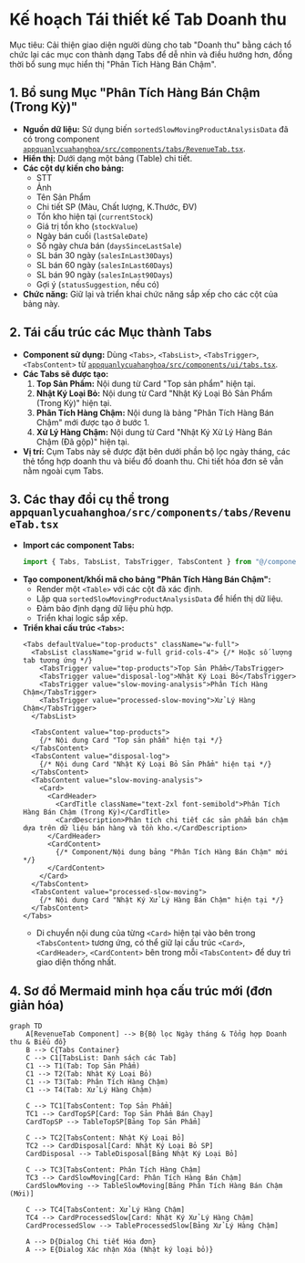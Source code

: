 # Kế hoạch Tái thiết kế Tab Doanh thu

Mục tiêu: Cải thiện giao diện người dùng cho tab "Doanh thu" bằng cách tổ chức lại các mục con thành dạng Tabs để dễ nhìn và điều hướng hơn, đồng thời bổ sung mục hiển thị "Phân Tích Hàng Bán Chậm".

## 1. Bổ sung Mục "Phân Tích Hàng Bán Chậm (Trong Kỳ)"

*   **Nguồn dữ liệu:** Sử dụng biến `sortedSlowMovingProductAnalysisData` đã có trong component [`appquanlycuahanghoa/src/components/tabs/RevenueTab.tsx`](appquanlycuahanghoa/src/components/tabs/RevenueTab.tsx).
*   **Hiển thị:** Dưới dạng một bảng (Table) chi tiết.
*   **Các cột dự kiến cho bảng:**
    *   STT
    *   Ảnh
    *   Tên Sản Phẩm
    *   Chi tiết SP (Màu, Chất lượng, K.Thước, ĐV)
    *   Tồn kho hiện tại (`currentStock`)
    *   Giá trị tồn kho (`stockValue`)
    *   Ngày bán cuối (`lastSaleDate`)
    *   Số ngày chưa bán (`daysSinceLastSale`)
    *   SL bán 30 ngày (`salesInLast30Days`)
    *   SL bán 60 ngày (`salesInLast60Days`)
    *   SL bán 90 ngày (`salesInLast90Days`)
    *   Gợi ý (`statusSuggestion`, nếu có)
*   **Chức năng:** Giữ lại và triển khai chức năng sắp xếp cho các cột của bảng này.

## 2. Tái cấu trúc các Mục thành Tabs

*   **Component sử dụng:** Dùng `<Tabs>`, `<TabsList>`, `<TabsTrigger>`, `<TabsContent>` từ [`appquanlycuahanghoa/src/components/ui/tabs.tsx`](appquanlycuahanghoa/src/components/ui/tabs.tsx).
*   **Các Tabs sẽ được tạo:**
    1.  **Top Sản Phẩm:** Nội dung từ Card "Top sản phẩm" hiện tại.
    2.  **Nhật Ký Loại Bỏ:** Nội dung từ Card "Nhật Ký Loại Bỏ Sản Phẩm (Trong Kỳ)" hiện tại.
    3.  **Phân Tích Hàng Chậm:** Nội dung là bảng "Phân Tích Hàng Bán Chậm" mới được tạo ở bước 1.
    4.  **Xử Lý Hàng Chậm:** Nội dung từ Card "Nhật Ký Xử Lý Hàng Bán Chậm (Đã gộp)" hiện tại.
*   **Vị trí:** Cụm Tabs này sẽ được đặt bên dưới phần bộ lọc ngày tháng, các thẻ tổng hợp doanh thu và biểu đồ doanh thu. Chi tiết hóa đơn sẽ vẫn nằm ngoài cụm Tabs.

## 3. Các thay đổi cụ thể trong `appquanlycuahanghoa/src/components/tabs/RevenueTab.tsx`

*   **Import các component Tabs:**
    ```typescript
    import { Tabs, TabsList, TabsTrigger, TabsContent } from "@/components/ui/tabs";
    ```
*   **Tạo component/khối mã cho bảng "Phân Tích Hàng Bán Chậm":**
    *   Render một `<Table>` với các cột đã xác định.
    *   Lặp qua `sortedSlowMovingProductAnalysisData` để hiển thị dữ liệu.
    *   Đảm bảo định dạng dữ liệu phù hợp.
    *   Triển khai logic sắp xếp.
*   **Triển khai cấu trúc `<Tabs>`:**
    ```tsx
    <Tabs defaultValue="top-products" className="w-full">
      <TabsList className="grid w-full grid-cols-4"> {/* Hoặc số lượng tab tương ứng */}
        <TabsTrigger value="top-products">Top Sản Phẩm</TabsTrigger>
        <TabsTrigger value="disposal-log">Nhật Ký Loại Bỏ</TabsTrigger>
        <TabsTrigger value="slow-moving-analysis">Phân Tích Hàng Chậm</TabsTrigger>
        <TabsTrigger value="processed-slow-moving">Xử Lý Hàng Chậm</TabsTrigger>
      </TabsList>

      <TabsContent value="top-products">
        {/* Nội dung Card "Top sản phẩm" hiện tại */}
      </TabsContent>
      <TabsContent value="disposal-log">
        {/* Nội dung Card "Nhật Ký Loại Bỏ Sản Phẩm" hiện tại */}
      </TabsContent>
      <TabsContent value="slow-moving-analysis">
        <Card>
          <CardHeader>
            <CardTitle className="text-2xl font-semibold">Phân Tích Hàng Bán Chậm (Trong Kỳ)</CardTitle>
            <CardDescription>Phân tích chi tiết các sản phẩm bán chậm dựa trên dữ liệu bán hàng và tồn kho.</CardDescription>
          </CardHeader>
          <CardContent>
            {/* Component/Nội dung bảng "Phân Tích Hàng Bán Chậm" mới */}
          </CardContent>
        </Card>
      </TabsContent>
      <TabsContent value="processed-slow-moving">
        {/* Nội dung Card "Nhật Ký Xử Lý Hàng Bán Chậm" hiện tại */}
      </TabsContent>
    </Tabs>
    ```
    *   Di chuyển nội dung của từng `<Card>` hiện tại vào bên trong `<TabsContent>` tương ứng, có thể giữ lại cấu trúc `<Card>`, `<CardHeader>`, `<CardContent>` bên trong mỗi `<TabsContent>` để duy trì giao diện thống nhất.

## 4. Sơ đồ Mermaid minh họa cấu trúc mới (đơn giản hóa)

```mermaid
graph TD
    A[RevenueTab Component] --> B{Bộ lọc Ngày tháng & Tổng hợp Doanh thu & Biểu đồ}
    B --> C{Tabs Container}
    C --> C1[TabsList: Danh sách các Tab]
    C1 --> T1(Tab: Top Sản Phẩm)
    C1 --> T2(Tab: Nhật Ký Loại Bỏ)
    C1 --> T3(Tab: Phân Tích Hàng Chậm)
    C1 --> T4(Tab: Xử Lý Hàng Chậm)

    C --> TC1[TabsContent: Top Sản Phẩm]
    TC1 --> CardTopSP[Card: Top Sản Phẩm Bán Chạy]
    CardTopSP --> TableTopSP[Bảng Top Sản Phẩm]

    C --> TC2[TabsContent: Nhật Ký Loại Bỏ]
    TC2 --> CardDisposal[Card: Nhật Ký Loại Bỏ SP]
    CardDisposal --> TableDisposal[Bảng Nhật Ký Loại Bỏ]

    C --> TC3[TabsContent: Phân Tích Hàng Chậm]
    TC3 --> CardSlowMoving[Card: Phân Tích Hàng Bán Chậm]
    CardSlowMoving --> TableSlowMoving[Bảng Phân Tích Hàng Bán Chậm (Mới)]

    C --> TC4[TabsContent: Xử Lý Hàng Chậm]
    TC4 --> CardProcessedSlow[Card: Nhật Ký Xử Lý Hàng Chậm]
    CardProcessedSlow --> TableProcessedSlow[Bảng Xử Lý Hàng Chậm]

    A --> D{Dialog Chi tiết Hóa đơn}
    A --> E{Dialog Xác nhận Xóa (Nhật ký loại bỏ)}